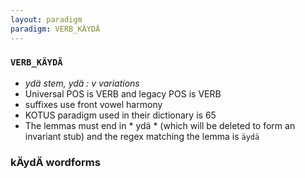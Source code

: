 ```yaml
---
layout: paradigm
paradigm: VERB_KÄYDÄ
---
```

### ` VERB_KÄYDÄ `

* _ydä stem, ydä : v variations_
* Universal POS is VERB and legacy POS is VERB
* suffixes use front vowel harmony
* KOTUS paradigm used in their dictionary is 65
* The lemmas must end in * ydä * (which will be deleted to form an invariant stub) and the regex matching the lemma is ` äydä `

### kÄydÄ wordforms



